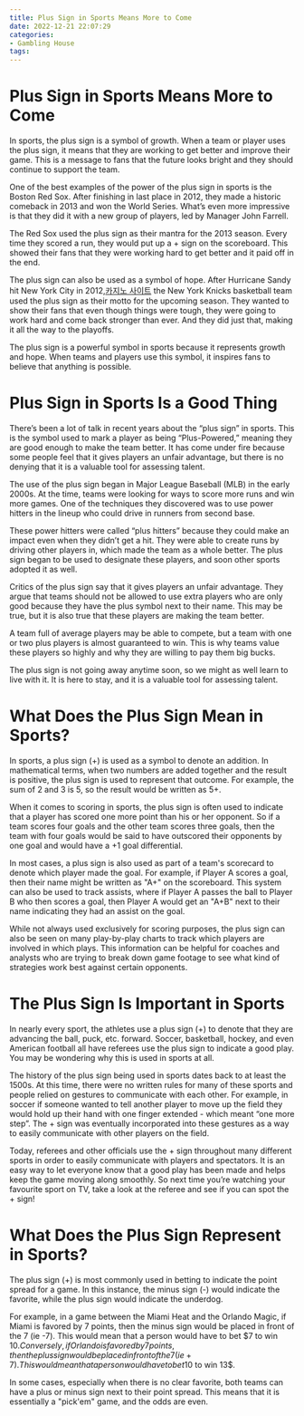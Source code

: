 ```yaml
---
title: Plus Sign in Sports Means More to Come
date: 2022-12-21 22:07:29
categories:
- Gambling House
tags:
---
```



#  Plus Sign in Sports Means More to Come

In sports, the plus sign is a symbol of growth. When a team or player uses the plus sign, it means that they are working to get better and improve their game. This is a message to fans that the future looks bright and they should continue to support the team.

One of the best examples of the power of the plus sign in sports is the Boston Red Sox. After finishing in last place in 2012, they made a historic comeback in 2013 and won the World Series. What’s even more impressive is that they did it with a new group of players, led by Manager John Farrell.

The Red Sox used the plus sign as their mantra for the 2013 season. Every time they scored a run, they would put up a + sign on the scoreboard. This showed their fans that they were working hard to get better and it paid off in the end.

The plus sign can also be used as a symbol of hope. After Hurricane Sandy hit New York City in 2012,[카지노 사이트](https://choegocasino.com/) the New York Knicks basketball team used the plus sign as their motto for the upcoming season. They wanted to show their fans that even though things were tough, they were going to work hard and come back stronger than ever. And they did just that, making it all the way to the playoffs.

The plus sign is a powerful symbol in sports because it represents growth and hope. When teams and players use this symbol, it inspires fans to believe that anything is possible.

#  Plus Sign in Sports Is a Good Thing

There’s been a lot of talk in recent years about the “plus sign” in sports. This is the symbol used to mark a player as being “Plus-Powered,” meaning they are good enough to make the team better. It has come under fire because some people feel that it gives players an unfair advantage, but there is no denying that it is a valuable tool for assessing talent.

The use of the plus sign began in Major League Baseball (MLB) in the early 2000s. At the time, teams were looking for ways to score more runs and win more games. One of the techniques they discovered was to use power hitters in the lineup who could drive in runners from second base.

These power hitters were called “plus hitters” because they could make an impact even when they didn’t get a hit. They were able to create runs by driving other players in, which made the team as a whole better. The plus sign began to be used to designate these players, and soon other sports adopted it as well.

Critics of the plus sign say that it gives players an unfair advantage. They argue that teams should not be allowed to use extra players who are only good because they have the plus symbol next to their name. This may be true, but it is also true that these players are making the team better.

A team full of average players may be able to compete, but a team with one or two plus players is almost guaranteed to win. This is why teams value these players so highly and why they are willing to pay them big bucks.

The plus sign is not going away anytime soon, so we might as well learn to live with it. It is here to stay, and it is a valuable tool for assessing talent.

#  What Does the Plus Sign Mean in Sports?

In sports, a plus sign (+) is used as a symbol to denote an addition. In mathematical terms, when two numbers are added together and the result is positive, the plus sign is used to represent that outcome. For example, the sum of 2 and 3 is 5, so the result would be written as 5+.

When it comes to scoring in sports, the plus sign is often used to indicate that a player has scored one more point than his or her opponent. So if a team scores four goals and the other team scores three goals, then the team with four goals would be said to have outscored their opponents by one goal and would have a +1 goal differential.

In most cases, a plus sign is also used as part of a team's scorecard to denote which player made the goal. For example, if Player A scores a goal, then their name might be written as "A+" on the scoreboard. This system can also be used to track assists, where if Player A passes the ball to Player B who then scores a goal, then Player A would get an "A+B" next to their name indicating they had an assist on the goal.

While not always used exclusively for scoring purposes, the plus sign can also be seen on many play-by-play charts to track which players are involved in which plays. This information can be helpful for coaches and analysts who are trying to break down game footage to see what kind of strategies work best against certain opponents.

#  The Plus Sign Is Important in Sports

In nearly every sport, the athletes use a plus sign (+) to denote that they are advancing the ball, puck, etc. forward. Soccer, basketball, hockey, and even American football all have referees use the plus sign to indicate a good play. You may be wondering why this is used in sports at all.

The history of the plus sign being used in sports dates back to at least the 1500s. At this time, there were no written rules for many of these sports and people relied on gestures to communicate with each other. For example, in soccer if someone wanted to tell another player to move up the field they would hold up their hand with one finger extended - which meant “one more step”. The + sign was eventually incorporated into these gestures as a way to easily communicate with other players on the field.

Today, referees and other officials use the + sign throughout many different sports in order to easily communicate with players and spectators. It is an easy way to let everyone know that a good play has been made and helps keep the game moving along smoothly. So next time you’re watching your favourite sport on TV, take a look at the referee and see if you can spot the + sign!

#  What Does the Plus Sign Represent in Sports?

The plus sign (+) is most commonly used in betting to indicate the point spread for a game. In this instance, the minus sign (-) would indicate the favorite, while the plus sign would indicate the underdog.

For example, in a game between the Miami Heat and the Orlando Magic, if Miami is favored by 7 points, then the minus sign would be placed in front of the 7 (ie -7). This would mean that a person would have to bet $7 to win $10. Conversely, if Orlando is favored by 7 points, then the plus sign would be placed in front of the 7 (ie +7). This would mean that a person would have to bet 10$ to win 13$.

In some cases, especially when there is no clear favorite, both teams can have a plus or minus sign next to their point spread. This means that it is essentially a "pick'em" game, and the odds are even.